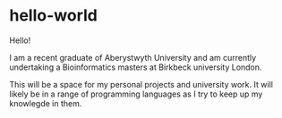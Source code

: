 # hello-world


Hello!

I am a recent graduate of Aberystwyth University and am currently undertaking a Bioinformatics masters at Birkbeck university London.

This will be a space for my personal projects and university work. It will likely be in a range of programming languages as I try to keep up my knowlegde in them.


